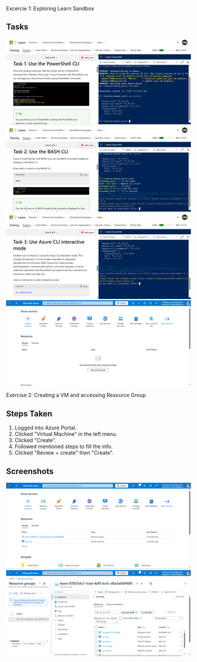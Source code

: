 Excercie 1: Exploring Learn Sandbox

## Tasks
![Task 1](Module1/screenshots/Task1.PNG)
![Task 2](Module1/screenshots/Task2.PNG)
![Task 3](Module1/screenshots/Task3.PNG)
![Task 4](Module1/screenshots/Task4.PNG)

Exercise 2: Creating a VM and accessing Resource Group

## Steps Taken
1. Logged into Azure Portal.
2. Clicked "Virtual Machine" in the left menu.
3. Clicked "Create".
4. Followed mentioned steps to fill the info.
5. Clicked "Review + create" then "Create".

## Screenshots
![Step 1](Module1/screenshots/Step1_Ex2.PNG)
![Step 2](Module1/screenshots/Step2_Ex2.PNG)
